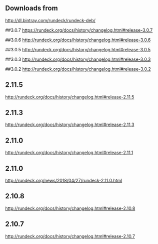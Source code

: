 ## Downloads from

http://dl.bintray.com/rundeck/rundeck-deb/

##3.0.7
https://rundeck.org/docs/history/changelog.html#release-3.0.7

##3.0.6
http://rundeck.org/docs/history/changelog.html#release-3.0.6

##3.0.5
http://rundeck.org/docs/history/changelog.html#release-3.0.5

##3.0.3
http://rundeck.org/docs/history/changelog.html#release-3.0.3

##3.0.2 
http://rundeck.org/docs/history/changelog.html#release-3.0.2

## 2.11.5
http://rundeck.org/docs/history/changelog.html#release-2.11.5

## 2.11.3
http://rundeck.org/docs/history/changelog.html#release-2.11.3

## 2.11.0 
http://rundeck.org/docs/history/changelog.html#release-2.11.1

## 2.11.0 
http://rundeck.org/news/2018/04/27/rundeck-2.11.0.html

## 2.10.8 
http://rundeck.org/docs/history/changelog.html#release-2.10.8

## 2.10.7 
http://rundeck.org/docs/history/changelog.html#release-2.10.7
